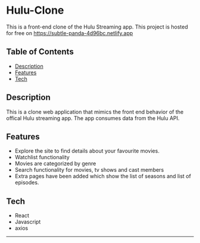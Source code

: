# Hulu-Clone

This is a front-end clone of the Hulu Streaming app. This project is hosted for free on https://subtle-panda-4d96bc.netlify.app
<br>

## Table of Contents
- [Description](#description)
- [Features](#features)
- [Tech](#tech)

## Description
This is a clone web application that mimics the front end behavior of the offical Hulu streaming app. The app consumes data from the Hulu API.


## Features

- Explore the site to find details about your favourite movies.
- Watchlist functionality 
- Movies are categorized by genre
- Search functionality for movies, tv shows and cast members
- Extra pages have been added which show the list of seasons and list of episodes.

## Tech
* React
* Javascript
* axios

---
<br>

